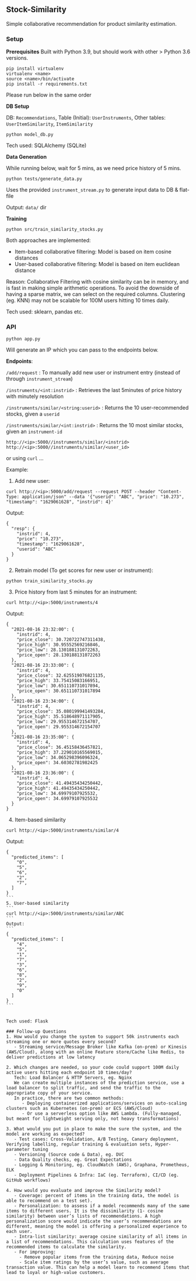 ## Stock-Similarity 
Simple collaborative recommendation for product similarity estimation.


### Setup

**Prerequisites**
Built with Python 3.9, but should work with other > Python 3.6 versions.
```
pip install virtualenv
virtualenv <name>
source <name>/bin/activate
pip install -r requirements.txt
```

Please run below in the same order

**DB Setup**

DB: `Recommendations`, Table (Initial): `UserInstruments`, Other tables: `UserItemSimilarity`, `ItemSimilarity`
```
python model_db.py
```
Tech used: SQLAlchemy (SQLite)

**Data Generation**

While running below, wait for 5 mins, as we need price history of 5 mins.
```
python tests/generate_data.py
```
Uses the provided `instrument_stream.py` to generate input data to DB & flat-file 

Output: `data/` dir

**Training**

```
python src/train_similarity_stocks.py
```
Both approaches are implemented:
* Item-based collaborative filtering: Model is based on item cosine distances
* User-based collaborative filtering: Model is based on item euclidean distance

Reason: Collaborative Filtering with cosine similarity can be in memory, and is fast in making simple arithmetic operations.
To avoid the downside of having a sparse matrix, we can select on the required columns.
Clustering (eg. KNN) may not be scalable for 100M users hitting 10 times daily.

Tech used: sklearn, pandas etc.

### API
```
python app.py
```
Will generate an IP which you can pass to the endpoints below.

**Endpoints**:

`/add/request` : To manually add new user or instrument entry (instead of through `instrument_stream`)

`/instruments/<int:instrid>` : Retrieves the last 5minutes of price history with minutely resolution

`/instruments/similar/<string:userid>` : Returns the 10 user-recommended stocks, given a `userid`

`/instruments/similar/<int:instrid>` : Returns the 10 most similar stocks, given an `instrument-id`

```
http://<ip>:5000//instruments/similar/<instrid>
http://<ip>:5000//instruments/similar/<user_id>
```
or using `curl` ...

Example:

1. Add new user:
```
curl http://<ip>:5000/add/request --request POST --header "Content-Type: application/json" --data '{"userid": "ABC", "price": "10.273", "timestamp": "1629061628", "instrid": 4}'
```
Output:
```
{
  "resp": {
    "instrid": 4,
    "price": "10.273",
    "timestamp": "1629061628",
    "userid": "ABC"
  }
}
```
2. Retrain model (To get scores for new user or instrument):
```
python train_similarity_stocks.py
```

3. Price history from last 5 minutes for an instrument:
```
curl http://<ip>:5000/instruments/4
```
Output:
```
{
  "2021-08-16 23:32:00": {
    "instrid": 4,
    "price_close": 30.720722747311438,
    "price_high": 30.95552569216846,
    "price_low": 28.130188131072263,
    "price_open": 28.130188131072263
  },
  "2021-08-16 23:33:00": {
    "instrid": 4,
    "price_close": 32.625519076821135,
    "price_high": 33.75415083166951,
    "price_low": 30.651110731017894,
    "price_open": 30.651110731017894
  },
  "2021-08-16 23:34:00": {
    "instrid": 4,
    "price_close": 35.080199941493284,
    "price_high": 35.518648971117905,
    "price_low": 29.955314672154707,
    "price_open": 29.955314672154707
  },
  "2021-08-16 23:35:00": {
    "instrid": 4,
    "price_close": 36.45158436457821,
    "price_high": 37.229010165569015,
    "price_low": 34.065298396096324,
    "price_open": 34.60302781982425
  },
  "2021-08-16 23:36:00": {
    "instrid": 4,
    "price_close": 41.49435434250442,
    "price_high": 41.49435434250442,
    "price_low": 34.69979107925532,
    "price_open": 34.69979107925532
  }
}
```
4. Item-based similarity
```
curl http://<ip>:5000/instruments/similar/4
```
Output:
````
{
  "predicted_items": [
    "0",
    "5",
    "6",
    "2",
    "7",
  ]
}
```
5. User-based similarity
```
curl http://<ip>:5000/instruments/similar/ABC
```
Output:
```
{
  "predicted_items": [
    "4",
    "5",
    "1",
    "7",
    "3",
    "6",
    "8",
    "2",
    "9",
    "0"
  ]
}
```


Tech used: Flask

### Follow-up Questions
1. How would you change the system to support 50k instruments each streaming one or more quotes every second?
   - Streaming service/Message Broker like Kafka (on-prem) or Kinesis (AWS/Cloud), along with an online Feature store/Cache like Redis, to deliver predictions at low latency
   
2. Which changes are needed, so your code could support 100M daily active users hitting each endpoint 10 times/day?
   Tech: Load Balancer & HTTP Servers, eg. Nginx
   We can create multiple instances of the prediction service, use a load balancer to split traffic, and send the traffic to the appropriate copy of your service. 
   In practice, there are two common methods:
      - Deploying containerized applications/services on auto-scaling clusters such as Kubernetes (on-prem) or ECS (AWS/Cloud)
      - Or use a serverless option like AWS Lambda. (Fully-managed, but meant for lightweight serving only, not heavy transformations)
   
3. What would you put in place to make the sure the system, and the model are working as expected?
   - Test cases: Cross-Validation, A/B Testing, Canary deployment, Verifying labelling, regular training & evaluation sets, Hyper-parameter tuning
   - Versioning (Source code & Data), eg. DVC
   - Data Quality checks, eg. Great Expectations
   - Logging & Monitoring, eg. CloudWatch (AWS), Graphana, Prometheus, ELK
   - Deployment Pipelines & Infra: IaC (eg. Terraform), CI/CD (eg. GitHub workflows)
   
4. How would you evaluate and improve the Similarity model?
   - Coverage: percent of items in the training data, the model is able to recommend on a test set).
   - Personalization: to assess if a model recommends many of the same items to different users. It is the dissimilarity (1- cosine similarity) between user’s lists of recommendations. A high personalization score would indicate the user’s recommendations are different, meaning the model is offering a personalized experience to each user.
   - Intra-list similarity: average cosine similarity of all items in a list of recommendations. This calculation uses features of the recommended items to calculate the similarity. 
   - For improving: 
     - Remove popular items from the training data, Reduce noise
     - Scale item ratings by the user’s value, such as average transaction value. This can help a model learn to recommend items that lead to loyal or high-value customers.

   
